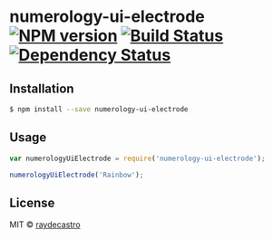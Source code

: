 # numerology-ui-electrode [![NPM version][npm-image]][npm-url] [![Build Status][travis-image]][travis-url] [![Dependency Status][daviddm-image]][daviddm-url]
> 

## Installation

```sh
$ npm install --save numerology-ui-electrode
```

## Usage

```js
var numerologyUiElectrode = require('numerology-ui-electrode');

numerologyUiElectrode('Rainbow');
```
## License

MIT © [raydecastro]()


[npm-image]: https://badge.fury.io/js/numerology-ui-electrode.svg
[npm-url]: https://npmjs.org/package/numerology-ui-electrode
[travis-image]: https://travis-ci.org//numerology-ui-electrode.svg?branch=master
[travis-url]: https://travis-ci.org//numerology-ui-electrode
[daviddm-image]: https://david-dm.org//numerology-ui-electrode.svg?theme=shields.io
[daviddm-url]: https://david-dm.org//numerology-ui-electrode
